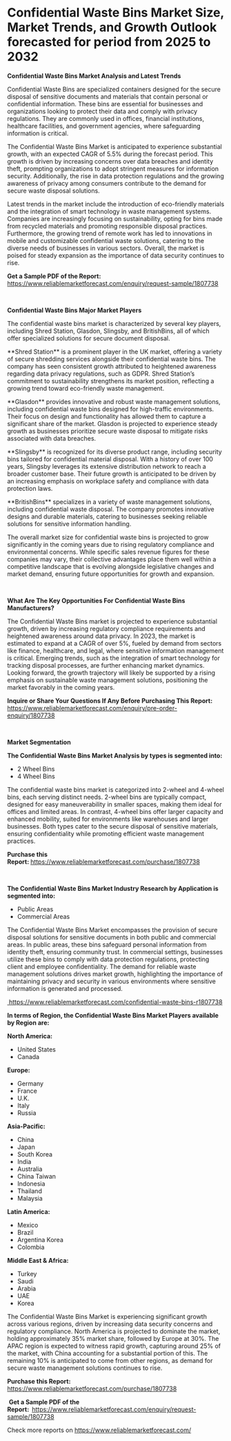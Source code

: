 <p><h1>Confidential Waste Bins Market Size, Market Trends, and Growth Outlook forecasted for period from 2025 to 2032</h1></p><p><strong>Confidential Waste Bins Market Analysis and Latest Trends</strong></p>
<p><p>Confidential Waste Bins are specialized containers designed for the secure disposal of sensitive documents and materials that contain personal or confidential information. These bins are essential for businesses and organizations looking to protect their data and comply with privacy regulations. They are commonly used in offices, financial institutions, healthcare facilities, and government agencies, where safeguarding information is critical.</p><p>The Confidential Waste Bins Market is anticipated to experience substantial growth, with an expected CAGR of 5.5% during the forecast period. This growth is driven by increasing concerns over data breaches and identity theft, prompting organizations to adopt stringent measures for information security. Additionally, the rise in data protection regulations and the growing awareness of privacy among consumers contribute to the demand for secure waste disposal solutions.</p><p>Latest trends in the market include the introduction of eco-friendly materials and the integration of smart technology in waste management systems. Companies are increasingly focusing on sustainability, opting for bins made from recycled materials and promoting responsible disposal practices. Furthermore, the growing trend of remote work has led to innovations in mobile and customizable confidential waste solutions, catering to the diverse needs of businesses in various sectors. Overall, the market is poised for steady expansion as the importance of data security continues to rise.</p></p>
<p><strong>Get a Sample PDF of the Report:&nbsp;</strong> <a href="https://www.reliablemarketforecast.com/enquiry/request-sample/1807738?utm_campaign=2479&utm_medium=2&utm_source=Github&utm_content=ia&utm_term=04042025&utm_id=confidential-waste-bins">https://www.reliablemarketforecast.com/enquiry/request-sample/1807738</a></p>
<p>&nbsp;</p>
<p><strong>Confidential Waste Bins Major Market Players</strong></p>
<p><p>The confidential waste bins market is characterized by several key players, including Shred Station, Glasdon, Slingsby, and BritishBins, all of which offer specialized solutions for secure document disposal. </p><p>**Shred Station** is a prominent player in the UK market, offering a variety of secure shredding services alongside their confidential waste bins. The company has seen consistent growth attributed to heightened awareness regarding data privacy regulations, such as GDPR. Shred Station’s commitment to sustainability strengthens its market position, reflecting a growing trend toward eco-friendly waste management.</p><p>**Glasdon** provides innovative and robust waste management solutions, including confidential waste bins designed for high-traffic environments. Their focus on design and functionality has allowed them to capture a significant share of the market. Glasdon is projected to experience steady growth as businesses prioritize secure waste disposal to mitigate risks associated with data breaches.</p><p>**Slingsby** is recognized for its diverse product range, including security bins tailored for confidential material disposal. With a history of over 100 years, Slingsby leverages its extensive distribution network to reach a broader customer base. Their future growth is anticipated to be driven by an increasing emphasis on workplace safety and compliance with data protection laws.</p><p>**BritishBins** specializes in a variety of waste management solutions, including confidential waste disposal. The company promotes innovative designs and durable materials, catering to businesses seeking reliable solutions for sensitive information handling. </p><p>The overall market size for confidential waste bins is projected to grow significantly in the coming years due to rising regulatory compliance and environmental concerns. While specific sales revenue figures for these companies may vary, their collective advantages place them well within a competitive landscape that is evolving alongside legislative changes and market demand, ensuring future opportunities for growth and expansion.</p></p>
<p>&nbsp;</p>
<p><strong>What Are The Key Opportunities For Confidential Waste Bins Manufacturers?</strong></p>
<p><p>The Confidential Waste Bins market is projected to experience substantial growth, driven by increasing regulatory compliance requirements and heightened awareness around data privacy. In 2023, the market is estimated to expand at a CAGR of over 5%, fueled by demand from sectors like finance, healthcare, and legal, where sensitive information management is critical. Emerging trends, such as the integration of smart technology for tracking disposal processes, are further enhancing market dynamics. Looking forward, the growth trajectory will likely be supported by a rising emphasis on sustainable waste management solutions, positioning the market favorably in the coming years.</p></p>
<p><strong>Inquire or Share Your Questions If Any Before Purchasing This Report:</strong> <a href="https://www.reliablemarketforecast.com/enquiry/pre-order-enquiry/1807738?utm_campaign=2479&utm_medium=2&utm_source=Github&utm_content=ia&utm_term=04042025&utm_id=confidential-waste-bins">https://www.reliablemarketforecast.com/enquiry/pre-order-enquiry/1807738</a></p>
<p>&nbsp;</p>
<p><strong>Market Segmentation</strong></p>
<p><strong>The Confidential Waste Bins Market Analysis by types is segmented into:</strong></p>
<p><ul><li>2 Wheel Bins</li><li>4 Wheel Bins</li></ul></p>
<p><p>The confidential waste bins market is categorized into 2-wheel and 4-wheel bins, each serving distinct needs. 2-wheel bins are typically compact, designed for easy maneuverability in smaller spaces, making them ideal for offices and limited areas. In contrast, 4-wheel bins offer larger capacity and enhanced mobility, suited for environments like warehouses and larger businesses. Both types cater to the secure disposal of sensitive materials, ensuring confidentiality while promoting efficient waste management practices.</p></p>
<p><strong>Purchase this Report:&nbsp;</strong><a href="https://www.reliablemarketforecast.com/purchase/1807738?utm_campaign=2479&utm_medium=2&utm_source=Github&utm_content=ia&utm_term=04042025&utm_id=confidential-waste-bins">https://www.reliablemarketforecast.com/purchase/1807738</a></p>
<p>&nbsp;</p>
<p><strong>The Confidential Waste Bins Market Industry Research by Application is segmented into:</strong></p>
<p><ul><li>Public Areas</li><li>Commercial Areas</li></ul></p>
<p><p>The Confidential Waste Bins Market encompasses the provision of secure disposal solutions for sensitive documents in both public and commercial areas. In public areas, these bins safeguard personal information from identity theft, ensuring community trust. In commercial settings, businesses utilize these bins to comply with data protection regulations, protecting client and employee confidentiality. The demand for reliable waste management solutions drives market growth, highlighting the importance of maintaining privacy and security in various environments where sensitive information is generated and processed.</p></p>
<p><a href="https://www.reliablemarketforecast.com/confidential-waste-bins-r1807738?utm_campaign=2479&utm_medium=2&utm_source=Github&utm_content=ia&utm_term=04042025&utm_id=confidential-waste-bins">&nbsp;https://www.reliablemarketforecast.com/confidential-waste-bins-r1807738</a></p>
<p><strong>In terms of Region, the Confidential Waste Bins Market Players available by Region are:</strong></p>
<p>
    <p> <strong> North America: </strong>
        <ul>
            <li>United States</li>
            <li>Canada</li>
        </ul>
        </p> 
    <p> <strong> Europe: </strong>
        <ul>
            <li>Germany</li>
            <li>France</li>
            <li>U.K.</li>
            <li>Italy</li>
            <li>Russia</li>
        </ul>
        </p> 
    <p> <strong> Asia-Pacific: </strong>
        <ul>
            <li>China</li>
            <li>Japan</li>
            <li>South Korea</li>
            <li>India</li>
            <li>Australia</li>
            <li>China Taiwan</li>
            <li>Indonesia</li>
            <li>Thailand</li>
            <li>Malaysia</li>
        </ul>
        </p> 
    <p> <strong> Latin America: </strong>
        <ul>
            <li>Mexico</li>
            <li>Brazil</li>
            <li>Argentina Korea</li>
            <li>Colombia</li>
        </ul>
        </p> 
    <p> <strong> Middle East & Africa: </strong>
        <ul>
            <li>Turkey</li>
            <li>Saudi</li>
            <li>Arabia</li>
            <li>UAE</li>
            <li>Korea</li>
        </ul>
    </p>
    </p>
<p><p>The Confidential Waste Bins Market is experiencing significant growth across various regions, driven by increasing data security concerns and regulatory compliance. North America is projected to dominate the market, holding approximately 35% market share, followed by Europe at 30%. The APAC region is expected to witness rapid growth, capturing around 25% of the market, with China accounting for a substantial portion of this. The remaining 10% is anticipated to come from other regions, as demand for secure waste management solutions continues to rise.</p></p>
<p><strong>Purchase this Report: </strong><a href="https://www.reliablemarketforecast.com/purchase/1807738?utm_campaign=2479&utm_medium=2&utm_source=Github&utm_content=ia&utm_term=04042025&utm_id=confidential-waste-bins">https://www.reliablemarketforecast.com/purchase/1807738</a></p>
<p>&nbsp;<strong>Get a Sample PDF of the Report:&nbsp;&nbsp;</strong><a href="https://www.reliablemarketforecast.com/enquiry/request-sample/1807738?utm_campaign=2479&utm_medium=2&utm_source=Github&utm_content=ia&utm_term=04042025&utm_id=confidential-waste-bins">https://www.reliablemarketforecast.com/enquiry/request-sample/1807738</a></p>
<p><strong></strong></p>
<p>Check more reports on <a href="https://www.reliablemarketforecast.com/?utm_campaign=2479&utm_medium=2&utm_source=Github&utm_content=ia&utm_term=04042025&utm_id=confidential-waste-bins">https://www.reliablemarketforecast.com/</a></p>